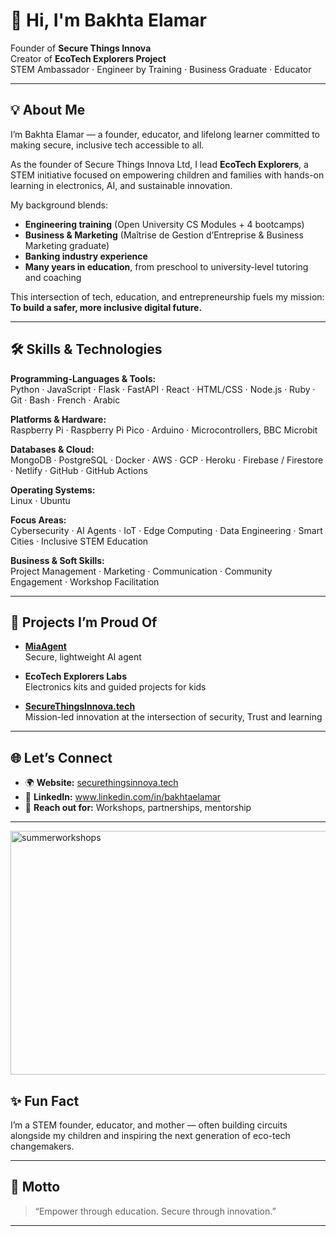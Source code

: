 # 👋 Hi, I'm Bakhta Elamar 

Founder of **Secure Things Innova**  
Creator of **EcoTech Explorers Project**  
STEM Ambassador · Engineer by Training · Business Graduate · Educator

---

## 💡 About Me

I’m Bakhta Elamar — a founder, educator, and lifelong learner committed to making secure, inclusive tech accessible to all.

As the founder of Secure Things Innova Ltd, I lead **EcoTech Explorers**, a STEM initiative focused on empowering children and families with hands-on learning in electronics, AI, and sustainable innovation.

My background blends:
- **Engineering training** (Open University CS Modules + 4 bootcamps)
- **Business & Marketing** (Maîtrise de Gestion d’Entreprise & Business Marketing graduate)
- **Banking industry experience**
- **Many years in education**, from preschool to university-level tutoring and coaching 

This intersection of tech, education, and entrepreneurship fuels my mission:  
**To build a safer, more inclusive digital future.**

---

## 🛠️ Skills & Technologies

**Programming-Languages & Tools:**  
Python · JavaScript · Flask · FastAPI · React · HTML/CSS · Node.js · Ruby · Git · Bash · French · Arabic

**Platforms & Hardware:**  
Raspberry Pi · Raspberry Pi Pico · Arduino · Microcontrollers, BBC Microbit

**Databases & Cloud:**  
MongoDB · PostgreSQL · Docker · AWS · GCP · Heroku · Firebase / Firestore · Netlify · GitHub · GitHub Actions

**Operating Systems:**  
Linux · Ubuntu

**Focus Areas:**  
Cybersecurity · AI Agents · IoT · Edge Computing · Data Engineering · Smart Cities · Inclusive STEM Education

**Business & Soft Skills:**  
Project Management · Marketing · Communication · Community Engagement · Workshop Facilitation

---

## 🚀 Projects I’m Proud Of

- **[MiaAgent](#)**  
  Secure, lightweight AI agent

- **EcoTech Explorers Labs**  
  Electronics kits and guided projects for kids

- **[SecureThingsInnova.tech](https://securethingsinnova.tech)**  
  Mission-led innovation at the intersection of security, Trust and learning

---

## 🌐 Let’s Connect

- 🌍 **Website:** [securethingsinnova.tech](https://securethingsinnova.tech)
- 💼 **LinkedIn:** www.linkedin.com/in/bakhtaelamar
- 📧 **Reach out for:** Workshops, partnerships, mentorship

---
<img width="558" height="390" alt="summerworkshops" src="https://github.com/user-attachments/assets/9fd86f04-7142-4088-ab2f-c478d33dcde0" />

## ✨ Fun Fact

I’m a STEM founder, educator, and mother — often building circuits alongside my children and inspiring the next generation of eco-tech changemakers.

---

## 🧭 Motto

> “Empower through education. Secure through innovation.”

---

<!-- Badges, GitHub stats, and visuals can be added here! -->
